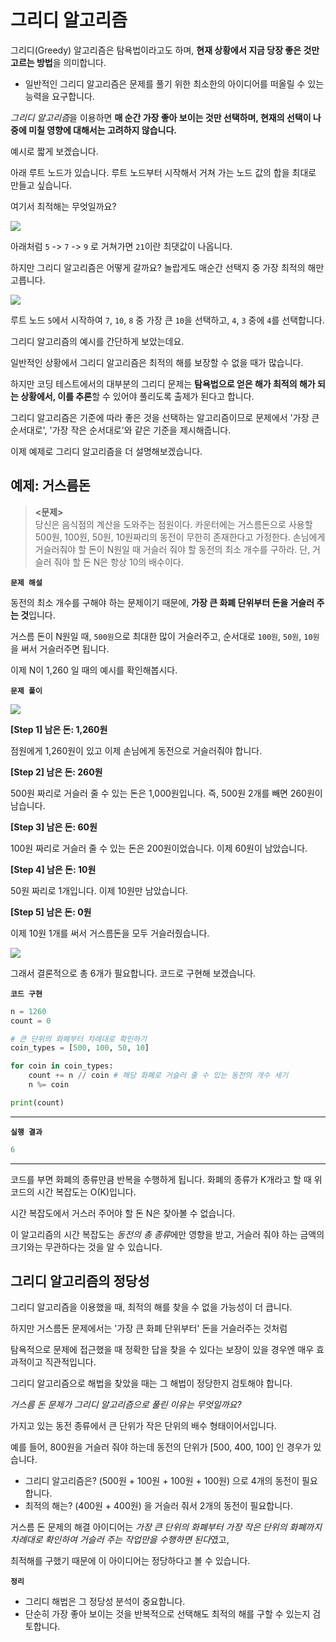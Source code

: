 # 그리디 알고리즘

그리디(Greedy) 알고리즘은 탐욕법이라고도 하며, **현재 상황에서 지금 당장 좋은 것만 고르는 방법**을 의미합니다.

- 일반적인 그리디 알고리즘은 문제를 풀기 위한 최소한의 아이디어를 떠올릴 수 있는 능력을 요구합니다.

*그리디 알고리즘*을 이용하면 **매 순간 가장 좋아 보이는 것만 선택하며, 현재의 선택이 나중에 미칠 영향에 대해서는 고려하지 않습니다.**

예시로 짧게 보겠습니다.

아래 루트 노드가 있습니다. 루트 노드부터 시작해서 거쳐 가는 노드 값의 합을 최대로 만들고 싶습니다.

여기서 최적해는 무엇일까요?

![](https://velog.velcdn.com/images%2Fcha-suyeon%2Fpost%2F6741dea6-48f4-451c-a9f5-561d432a6e52%2Fimage.png)

아래처럼 `5` -> `7` -> `9` 로 거쳐가면 `21`이란 최댓값이 나옵니다.

하지만 그리디 알고리즘은 어떻게 갈까요? 놀랍게도 매순간 선택지 중 가장 최적의 해만 고릅니다.

![](https://velog.velcdn.com/images%2Fcha-suyeon%2Fpost%2Ff0417b1e-d289-45ee-b2be-9e349f83935e%2Fimage.png)

루트 노드 `5`에서 시작하여 `7`, `10`, `8` 중 가장 큰 `10`을 선택하고, `4`, `3` 중에 `4`를 선택합니다.

그리디 알고리즘의 예시를 간단하게 보았는데요.

일반적인 상황에서 그리디 알고리즘은 최적의 해를 보장할 수 없을 때가 많습니다.

하지만 코딩 테스트에서의 대부분의 그리디 문제는 **탐욕법으로 얻은 해가 최적의 해가 되는 상황에서, 이를 추론**할 수 있어야 풀리도록 출제가 된다고 합니다.

그리디 알고리즘은 기준에 따라 좋은 것을 선택하는 알고리즘이므로 문제에서 '가장 큰 순서대로', '가장 작은 순서대로'와 같은 기준을 제시해줍니다.

이제 예제로 그리디 알고리즘을 더 설명해보겠습니다.

## 예제: 거스름돈

> **<문제>**  
> 당신은 음식점의 계산을 도와주는 점원이다. 카운터에는 거스름돈으로 사용할 500원, 100원, 50원, 10원짜리의 동전이 무한히 존재한다고 가정한다. 손님에게 거슬러줘야 할 돈이 N원일 때 거슬러 줘야 할 동전의 최소 개수를 구하라. 단, 거슬러 줘야 할 돈 N은 항상 10의 배수이다.

**`문제 해설`**

동전의 최소 개수를 구해야 하는 문제이기 때문에, **가장 큰 화폐 단위부터 돈을 거슬러 주는 것**입니다.

거스름 돈이 N원일 때, `500원`으로 최대한 많이 거슬러주고, 순서대로 `100원`, `50원`, `10원`을 써서 거슬러주면 됩니다.

이제 N이 1,260 일 때의 예시를 확인해봅시다.

**`문제 풀이`**

![](https://velog.velcdn.com/images%2Fcha-suyeon%2Fpost%2Fd4c6d074-b05a-4f52-a857-16fa76a3c587%2Fimage.png)

**[Step 1] 남은 돈: 1,260원**

점원에게 1,260원이 있고 이제 손님에게 동전으로 거슬러줘야 합니다.

**[Step 2] 남은 돈: 260원**

500원 짜리로 거슬러 줄 수 있는 돈은 1,000원입니다. 즉, 500원 2개를 빼면 260원이 남습니다.

**[Step 3] 남은 돈: 60원**

100원 짜리로 거슬러 줄 수 있는 돈은 200원이었습니다. 이제 60원이 남았습니다.

**[Step 4] 남은 돈: 10원**

50원 짜리로 1개입니다. 이제 10원만 남았습니다.

**[Step 5] 남은 돈: 0원**

이제 10원 1개를 써서 거스름돈을 모두 거슬러줬습니다.

![](https://velog.velcdn.com/images%2Fcha-suyeon%2Fpost%2F325dd8c8-9606-40fe-a857-672b06aa32c7%2Fimage.png)

그래서 결론적으로 총 6개가 필요합니다. 코드로 구현해 보겠습니다.

**`코드 구현`**

```python
n = 1260
count = 0

# 큰 단위의 화폐부터 차례대로 확인하기
coin_types = [500, 100, 50, 10]

for coin in coin_types:
    count += n // coin # 해당 화폐로 거슬러 줄 수 있는 동전의 개수 세기
    n %= coin

print(count)
```

---

**`실행 결과`**

```python
6
```

---

코드를 부면 화폐의 종류만큼 반복을 수행하게 됩니다. 화폐의 종류가 K개라고 할 때 위 코드의 시간 복잡도는 O(K)입니다.

시간 복잡도에서 거스러 주어야 할 돈 N은 찾아볼 수 없습니다.

이 알고리즘의 시간 복잡도는 *동전의 총 종류*에만 영향을 받고, 거슬러 줘야 하는 금액의 크기와는 무관하다는 것을 알 수 있습니다.

## 그리디 알고리즘의 정당성

그리디 알고리즘을 이용했을 때, 최적의 해를 찾을 수 없을 가능성이 더 큽니다.

하지만 거스름돈 문제에서는 '가장 큰 화폐 단위부터' 돈을 거슬러주는 것처럼

탐욕적으로 문제에 접근했을 때 정확한 답을 찾을 수 있다는 보장이 있을 경우엔 매우 효과적이고 직관적입니다.

그리디 알고리즘으로 해법을 찾았을 때는 그 해법이 정당한지 검토해야 합니다.

*거스름 돈 문제가 그리디 알고리즘으로 풀린 이유는 무엇일까요?*

가지고 있는 동전 종류에서 큰 단위가 작은 단위의 배수 형태이어서입니다.

예를 들어, 800원을 거슬러 줘야 하는데 동전의 단위가 [500, 400, 100] 인 경우가 있습니다.

- 그리디 알고리즘은? (500원 + 100원 + 100원 + 100원) 으로 4개의 동전이 필요합니다.
- 최적의 해는? (400원 + 400원) 을 거슬러 줘서 2개의 동전이 필요합니다.

거스름 돈 문제의 해결 아이디어는 *가장 큰 단위의 화폐부터 가장 작은 단위의 화폐까지 차례대로 확인하여 거슬러 주는 작업만을 수행하면 된다*였고,

최적해를 구했기 때문에 이 아이디어는 정당하다고 볼 수 있습니다.

**`정리`**

- 그리디 해법은 그 정당성 분석이 중요합니다.
- 단순히 가장 좋아 보이는 것을 반복적으로 선택해도 최적의 해를 구할 수 있는지 검토합니다.
